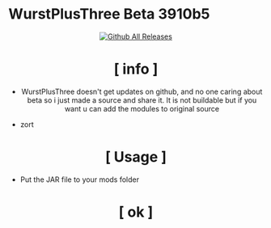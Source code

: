 # WurstPlusThree Beta 3910b5


<div align="center">

[![Github All Releases](https://img.shields.io/github/downloads/Luxotick/wurst-plus-three-Beta-3910b5/total.svg)]()

# [ info ]

+ WurstPlusThree doesn't get updates on github, and no one caring about beta so i just made a source and share it. It is not buildable but if you want u can add the modules to original source

</div>

+ zort

<div align="center">

# [ Usage ]

</div>

+ Put the JAR file to your mods folder

<div align="center">

# [ ok ]

<div align="center")

